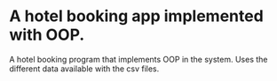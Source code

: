 # A hotel booking app implemented with OOP.

A hotel booking program that implements OOP in the system. Uses the different data available with the csv files.
